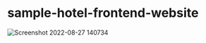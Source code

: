 # sample-hotel-frontend-website
![Screenshot 2022-08-27 140734](https://user-images.githubusercontent.com/97867117/187027498-a89f7774-7bca-4e5a-96c0-d8c9d87670a2.png)
